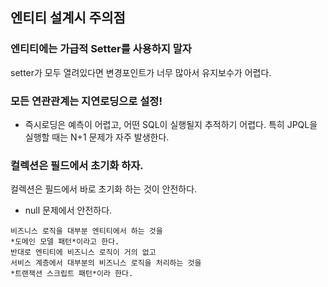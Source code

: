 ## 엔티티 설계시 주의점

### 엔티티에는 가급적 Setter를 사용하지 말자
setter가 모두 열려있다면 변경포인트가 너무 많아서 유지보수가 어렵다.

### 모든 연관관계는 지연로딩으로 설정!
- 즉시로딩은 예측이 어렵고, 어떤 SQL이 실행될지 추적하기 어렵다. 특히 JPQL을 실행할 때는 N+1 문제가 자주 발생한다.

### 컬렉션은 필드에서 초기화 하자.
컬렉션은 필드에서 바로 초기화 하는 것이 안전하다.
- null 문제에서 안전하다.


```
비즈니스 로직을 대부분 엔티티에서 하는 것을 
*도메인 모델 패턴*이라고 한다.
반대로 엔티티에 비즈니스 로직이 거의 없고 
서비스 계층에서 대부분의 비즈니스 로직을 처리하는 것을 
*트랜잭션 스크립트 패턴*이라 한다.
```

